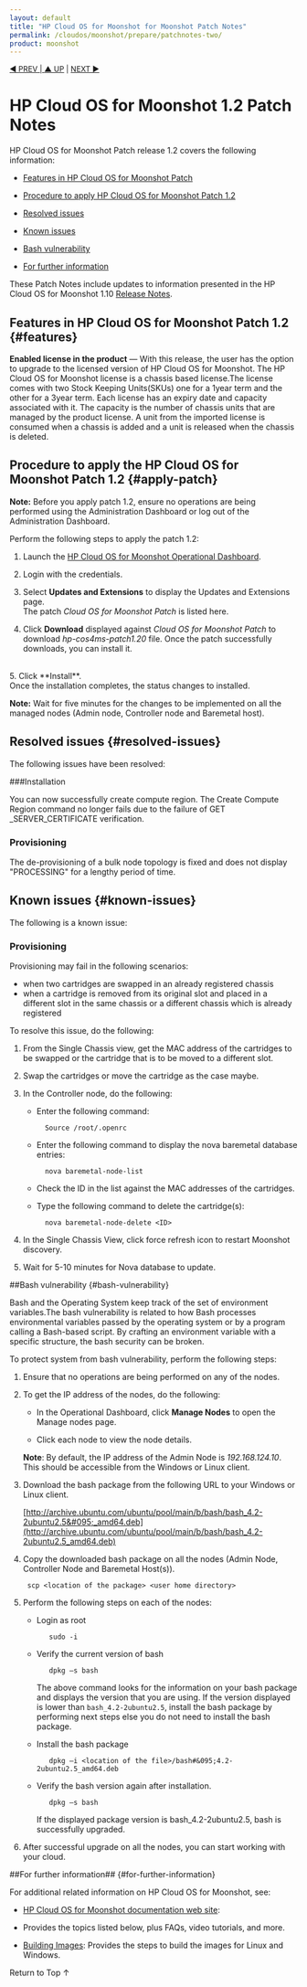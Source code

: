 ```yaml
---
layout: default
title: "HP Cloud OS for Moonshot for Moonshot Patch Notes"
permalink: /cloudos/moonshot/prepare/patchnotes-two/
product: moonshot
---
```

<!--PUBLISH--> 

<script>

function PageRefresh {
onLoad="window.refresh"
}

PageRefresh();

</script>

<p style="font-size: small;"> <a href="/cloudos/moonshot/prepare/">&#9664; PREV | <a href="/cloudos/moonshot/prepare/">&#9650; UP</a> | <a href="/cloudos/moonshot/prepare/releasenotes/">NEXT &#9654;</a> </p>

# HP Cloud OS for Moonshot 1.2 Patch Notes 

HP Cloud OS for Moonshot Patch release 1.2 covers the following information:

* [Features in HP Cloud OS for Moonshot Patch](#features)

* [Procedure to apply HP Cloud OS for Moonshot Patch 1.2](#apply-patch)

* [Resolved issues](#resolved-issues)

* [Known issues](#known-issues) 

* [Bash vulnerability](#bash-vulnerability)

* [For further information](#for-further-information)

These Patch Notes include updates to information presented in the HP Cloud OS for Moonshot 1.10 [Release Notes](/cloudos/moonshot/prepare/releasenotes).

## Features in HP Cloud OS for Moonshot Patch 1.2 {#features}


**Enabled license in the product** &mdash; With this release, the user has the option to upgrade to the licensed version of HP Cloud OS for Moonshot. The HP Cloud OS for Moonshot license is a chassis based license.The license comes with two Stock Keeping Units(SKUs) one for a 1year term and the other for a 3year term. Each license has an expiry date and capacity associated with it. The capacity is the number of chassis units that are managed by the product license. A unit from the imported license is consumed when a chassis is added and a unit is released
when the chassis is deleted.

## Procedure to apply the HP Cloud OS for Moonshot Patch 1.2 {#apply-patch}

**Note:** Before you apply patch 1.2, ensure no operations are being performed using the Administration Dashboard or log out of the Administration Dashboard. 

Perform the following steps to apply the patch 1.2:

1. Launch the [HP Cloud OS for Moonshot Operational Dashboard](/cloudos/moonshot/install/install-setup-admin-node/).  

2. Login with the credentials. 

3. Select  **Updates and Extensions** to display the Updates and Extensions page. <br> The patch *Cloud OS for Moonshot Patch* is listed here.</br>

4. Click **Download** displayed against *Cloud OS for Moonshot Patch* to download *hp-cos4ms-patch1.20* file. Once the patch successfully downloads, you can install it.
</br>
5. Click **Install**. <br>Once the installation completes, the status changes to installed. 

**Note:** Wait for five minutes for the changes to be implemented on all the managed nodes (Admin node, Controller node and Baremetal host).

## Resolved issues {#resolved-issues}

The following issues have been resolved:

###Installation

You can now successfully create compute region. The Create Compute Region command no longer fails due to the failure of GET &#095;SERVER&#095;CERTIFICATE verification.

### Provisioning ###


The de-provisioning of a bulk node topology is fixed and does not display "PROCESSING" for a lengthy period of time. 


## Known issues  {#known-issues}

The following is a known issue:

### Provisioning ###

Provisioning may fail in the following scenarios:

* when two cartridges are swapped in an already registered chassis
* when a cartridge is removed from its original slot and placed in a different slot in the same chassis or a different chassis which is already registered

<!---This happens because the MAC address of the two swapped cartridges is not in sync when two cartridges are swapped. In case the cartridge is removed from its original slot to another slot, the new slot is not able to sync with the MAC address of the cartridge.--> To resolve this issue, do the following:

1. From the Single Chassis view, get the MAC address of the cartridges to be swapped or the cartridge that is to be moved to a different slot.

2. Swap the cartridges or move the cartridge as the case maybe.

3. In the Controller node, do the following:

	* Enter the following command:
	  
            Source /root/.openrc
	
	* Enter the following command to display the nova baremetal database entries:  
	
            nova baremetal-node-list
	* Check the ID in the list against the MAC addresses of the cartridges. 
	
    * Type the following command to delete the cartridge(s): 
    
            nova baremetal-node-delete <ID> 

4. In the Single Chassis View, click force refresh icon to restart Moonshot discovery.

5. Wait for 5-10 minutes for Nova database to update. 


##Bash vulnerability {#bash-vulnerability}


Bash and the Operating System keep track of the set of environment variables.The bash vulnerability is related to how Bash processes environmental variables passed by the operating system or by a program calling a Bash-based script. By crafting an environment variable with a specific structure, the bash security can be broken.


To protect system from bash vulnerability, perform the following steps:

1. Ensure that no  operations are being performed on any of the nodes.

2. To get the IP address of the nodes, do the following:
 
   * In the Operational Dashboard, click **Manage Nodes** to open the Manage nodes page.
  
   * Click each node to view the node details.

	**Note**: By default, the IP address of the Admin Node is *192.168.124.10*. This should be accessible from the Windows or Linux client.

2. Download the bash package from the following URL to your Windows or Linux client.
	
	[http://archive.ubuntu.com/ubuntu/pool/main/b/bash/bash_4.2-2ubuntu2.5&#095;_amd64.deb](http://archive.ubuntu.com/ubuntu/pool/main/b/bash/bash_4.2-2ubuntu2.5_amd64.deb)

2. Copy the downloaded bash package on all the nodes (Admin Node, Controller Node and Baremetal Host(s)).

    	scp <location of the package> <user home directory>
	
3. Perform the following steps on each of the nodes:

   * Login as root
 
	     	sudo -i 
   
   * Verify the current version of bash 

			dpkg –s bash

        The above command looks for the information on your bash package and displays the version that you are using. If the version displayed is  lower than `bash_4.2-2ubuntu2.5`, install the bash package by performing  next steps else you do not need to install the bash package.

   * Install the bash package 

			dpkg –i <location of the file>/bash#&095;4.2-2ubuntu2.5_amd64.deb

   * Verify the bash version again after installation.

			dpkg –s bash

		If the displayed package version is bash_4.2-2ubuntu2.5, bash is successfully upgraded.

4. After successful upgrade on all the nodes, you can start working with your cloud.


##For further information## {#for-further-information}

For additional related information on HP Cloud OS for Moonshot, see:

* [HP Cloud OS for Moonshot documentation web site](/cloudos/moonshot/): 
* Provides the topics listed below, plus FAQs, video tutorials, and more.

* [Building Images](/cloudos/moonshot/manage/image-builder/): Provides the steps to build the images for Linux and Windows.

<a href="#top" style="padding:14px 0px 14px 0px; text-decoration: none;"> Return to Top &#8593; </a>

